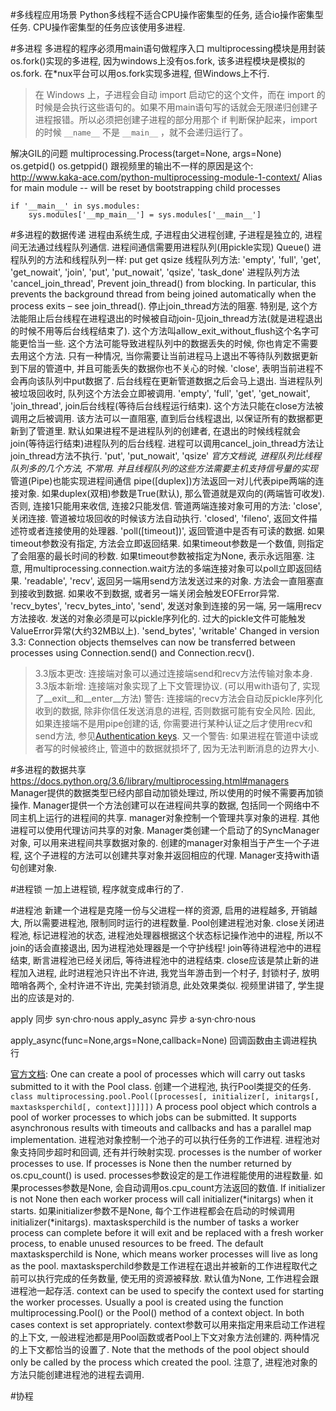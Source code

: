 #多线程应用场景
Python多线程不适合CPU操作密集型的任务, 适合io操作密集型任务.
CPU操作密集型的任务应该使用多进程.

#多进程
多进程的程序必须用main语句做程序入口
multiprocessing模块是用封装os.fork()实现的多进程, 因为windows上没有os.fork, 该多进程模块是模拟的os.fork. 在\*nux平台可以用os.fork实现多进程, 但Windows上不行.

> 在 Windows 上，子进程会自动 import 启动它的这个文件，而在 import 的时候是会执行这些语句的。如果不用main语句写的话就会无限递归创建子进程报错。所以必须把创建子进程的部分用那个 if 判断保护起来，import 的时候 `__name__` 不是 `__main__` ，就不会递归运行了。

解决GIL的问题
multiprocessing.Process(target=None, args=None)
os.getpid()
os.getppid()
跟视频里的输出不一样的原因是这个:
http://www.kaka-ace.com/python-multiprocessing-module-1-context/
Alias for main module -- will be reset by bootstrapping child processes

```
if '__main__' in sys.modules:
    sys.modules['__mp_main__'] = sys.modules['__main__']
```
#多进程的数据传递
进程由系统生成, 子进程由父进程创建, 子进程是独立的, 进程间无法通过线程队列通信.
进程间通信需要用进程队列(用pickle实现)
Queue() 进程队列的方法和线程队列一样:
put
get
qsize
线程队列方法:
'empty', 'full', 'get', 'get_nowait', 'join', 'put', 'put_nowait', 'qsize', 'task_done'
进程队列方法
'cancel_join_thread', Prevent join_thread() from blocking. In particular, this prevents the background thread from being joined automatically when the process exits – see join_thread().
停止join_thread方法的阻塞. 特别是, 这个方法能阻止后台线程在进程退出的时候被自动join-见join_thread方法(就是进程退出的时候不用等后台线程结束了). 
这个方法叫allow_exit_without_flush这个名字可能更恰当一些. 这个方法可能导致进程队列中的数据丢失的时候, 你也肯定不需要去用这个方法. 只有一种情况, 当你需要让当前进程马上退出不等待队列数据更新到下层的管道中, 并且可能丢失的数据你也不关心的时候. 
'close', 表明当前进程不会再向该队列中put数据了. 后台线程在更新管道数据之后会马上退出. 当进程队列被垃圾回收时, 队列这个方法会立即被调用.
'empty', 'full', 'get', 'get_nowait', 
'join_thread', join后台线程(等待后台线程运行结束). 这个方法只能在close方法被调用之后被调用. 该方法可以一直阻塞, 直到后台线程退出, 以保证所有的数据都更新到了管道里.
默认如果进程不是进程队列的创建者, 在退出的时候线程就会join(等待运行结束)进程队列的后台线程. 进程可以调用cancel_join_thread方法让join_thread方法不执行.
'put', 'put_nowait', 'qsize'
*官方文档说, 进程队列比线程队列多的几个方法, 不常用. 并且线程队列的这些方法需要主机支持信号量的实现*
管道(Pipe)也能实现进程间通信
pipe([duplex])方法返回一对儿代表pipe两端的连接对象.
如果duplex(双相)参数是True(默认), 那么管道就是双向的(两端皆可收发). 否则, 连接1只能用来收信, 连接2只能发信.
管道两端连接对象可用的方法:
'close', 关闭连接. 管道被垃圾回收的时候该方法自动执行.
'closed', 
'fileno', 返回文件描述符或者连接使用的处理器.
'poll([timeout])', 返回管道中是否有可读的数据. 如果timeout参数没有指定, 方法会立即返回结果. 如果timeout参数是一个数值, 则指定了会阻塞的最长时间的秒数. 如果timeout参数被指定为None, 表示永远阻塞.
注意, 用multiprocessing.connection.wait方法的多端连接对象可以poll立即返回结果.
'readable', 
'recv', 返回另一端用send方法发送过来的对象. 方法会一直阻塞直到接收到数据. 如果收不到数据, 或者另一端关闭会触发EOFError异常.
'recv_bytes', 'recv_bytes_into', 
'send', 发送对象到连接的另一端, 另一端用recv方法接收. 发送的对象必须是可以pickle序列化的. 过大的pickle文件可能触发ValueError异常(大约32MB以上).
'send_bytes', 'writable'
Changed in version 3.3: Connection objects themselves can now be transferred between processes using Connection.send() and Connection.recv().

> 3.3版本更改: 连接端对象可以通过连接端send和recv方法传输对象本身.
> 3.3版本新增: 连接端对象实现了上下文管理协议. (可以用with语句了, 实现了__exit__和__enter__方法)
> 警告: 连接端的recv方法会自动反pickle序列化收到的数据, 除非你信任发送消息的进程, 否则数据可能有安全风险.
> 因此, 如果连接端不是用pipe创建的话, 你需要进行某种认证之后才使用recv和send方法, 参见[Authentication keys](https://docs.python.org/3.6/library/multiprocessing.html#multiprocessing-auth-keys).
> 又一个警告: 如果进程在管道中读或者写的时候被终止, 管道中的数据就损坏了, 因为无法判断消息的边界大小.

#多进程的数据共享
https://docs.python.org/3.6/library/multiprocessing.html#managers
Manager提供的数据类型已经内部自动加锁处理过, 所以使用的时候不需要再加锁操作.
Manager提供一个方法创建可以在进程间共享的数据, 包括同一个网络中不同主机上运行的进程间的共享. manager对象控制一个管理共享对象的进程. 其他进程可以使用代理访问共享的对象.
Manager类创建一个启动了的SyncManager对象, 可以用来进程间共享数据对象的. 创建的manager对象相当于产生一个子进程, 这个子进程的方法可以创建共享对象并返回相应的代理.
Manager支持with语句创建对象.

#进程锁
一加上进程锁, 程序就变成串行的了.

#进程池
新建一个进程是克隆一份与父进程一样的资源, 启用的进程越多, 开销越大, 所以需要进程池, 限制同时运行的进程数量.
Pool创建进程池对象.
close关闭进程池, 标记进程池的状态, 进程池处理器根据这个状态标记操作池中的进程, 所以不join的话会直接退出, 因为进程池处理器是一个守护线程!
join等待进程池中的进程结束, 断言进程池已经关闭后, 等待进程池中的进程结束.
close应该是禁止新的进程加入进程, 此时进程池只许出不许进, 我党当年游击到一个村子, 封锁村子, 放明暗哨各两个, 全村许进不许出, 完美封锁消息, 此处效果类似. 视频里讲错了, 学生提出的应该是对的.

apply 同步  syn·chro·nous
apply_async 异步 a·syn·chro·nous

apply_async(func=None,args=None,callback=None)
回调函数由主调进程执行

[官方文档](https://docs.python.org/3.6/library/multiprocessing.html#module-multiprocessing.pool):
One can create a pool of processes which will carry out tasks submitted to it with the Pool class.
创建一个进程池, 执行Pool类提交的任务.
`class multiprocessing.pool.Pool([processes[, initializer[, initargs[, maxtasksperchild[, context]]]]])`
A process pool object which controls a pool of worker processes to which jobs can be submitted. It supports asynchronous results with timeouts and callbacks and has a parallel map implementation.
进程池对象控制一个池子的可以执行任务的工作进程. 进程池对象支持同步超时和回调, 还有并行映射实现.
processes is the number of worker processes to use. If processes is None then the number returned by os.cpu_count() is used.
processes参数设定的是工作进程能使用的进程数量. 如果processes参数是None, 会自动调用os.cpu_count方法返回的数值.
If initializer is not None then each worker process will call initializer(\*initargs) when it starts.
如果initializer参数不是None, 每个工作进程都会在启动的时候调用initializer(\*initargs).
maxtasksperchild is the number of tasks a worker process can complete before it will exit and be replaced with a fresh worker process, to enable unused resources to be freed. The default maxtasksperchild is None, which means worker processes will live as long as the pool.
maxtasksperchild参数是工作进程在退出并被新的工作进程取代之前可以执行完成的任务数量, 使无用的资源被释放. 默认值为None, 工作进程会跟进程池一起存活.
context can be used to specify the context used for starting the worker processes. Usually a pool is created using the function multiprocessing.Pool() or the Pool() method of a context object. In both cases context is set appropriately.
context参数可以用来指定用来启动工作进程的上下文, 一般进程池都是用Pool函数或者Pool上下文对象方法创建的. 两种情况的上下文都恰当的设置了.
Note that the methods of the pool object should only be called by the process which created the pool.
注意了, 进程池对象的方法只能创建进程池的进程去调用.

#协程


